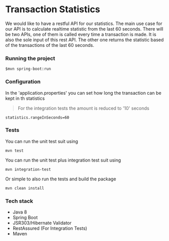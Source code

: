 # Transaction Statistics 

We would like to have a restful API for our statistics. The main use case for our API is to
calculate realtime statistic from the last 60 seconds. There will be two APIs, one of them is
called every time a transaction is made. It is also the sole input of this rest API. The other one
returns the statistic based of the transactions of the last 60 seconds.



### Running the project

```
$mvn spring-boot:run 
```

### Configuration

In the 'application.properties' you can set how long the transaction 
can be kept in th statistics

> For the integration tests the amount is reduced to '10' seconds

```properties
statistics.rangeInSeconds=60
```

### Tests

You can run the unit test suit using
```
mvn test
```
You can run the unit test plus integration test suit using
```
mvn integration-test
```
Or simple to also run the tests and build the package
```
mvn clean install 
```

### Tech stack
 
- Java 8
- Spring Boot
- JSR303/Hibernate Validator
- RestAssured (For Integration Tests) 
- Maven